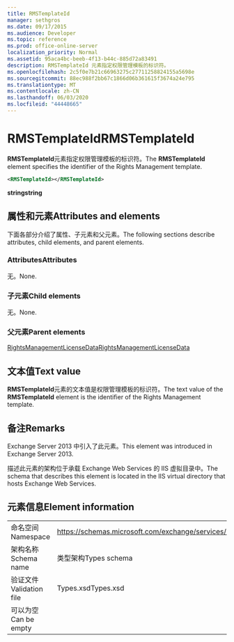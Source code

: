 ```yaml
---
title: RMSTemplateId
manager: sethgros
ms.date: 09/17/2015
ms.audience: Developer
ms.topic: reference
ms.prod: office-online-server
localization_priority: Normal
ms.assetid: 95aca4bc-beeb-4f13-b44c-885d72a83491
description: RMSTemplateId 元素指定权限管理模板的标识符。
ms.openlocfilehash: 2c5f0e7b21c66963275c27711258824155a5698e
ms.sourcegitcommit: 88ec988f2bb67c1866d06b361615f3674a24e795
ms.translationtype: MT
ms.contentlocale: zh-CN
ms.lasthandoff: 06/03/2020
ms.locfileid: "44448665"
---
```

# <a name="rmstemplateid"></a><span data-ttu-id="85137-103">RMSTemplateId</span><span class="sxs-lookup"><span data-stu-id="85137-103">RMSTemplateId</span></span>

<span data-ttu-id="85137-104">**RMSTemplateId**元素指定权限管理模板的标识符。</span><span class="sxs-lookup"><span data-stu-id="85137-104">The **RMSTemplateId** element specifies the identifier of the Rights Management template.</span></span> 
  
```XML
<RMSTemplateId></RMSTemplateId>
```

 <span data-ttu-id="85137-105">**string**</span><span class="sxs-lookup"><span data-stu-id="85137-105">**string**</span></span>
## <a name="attributes-and-elements"></a><span data-ttu-id="85137-106">属性和元素</span><span class="sxs-lookup"><span data-stu-id="85137-106">Attributes and elements</span></span>

<span data-ttu-id="85137-107">下面各部分介绍了属性、子元素和父元素。</span><span class="sxs-lookup"><span data-stu-id="85137-107">The following sections describe attributes, child elements, and parent elements.</span></span>
  
### <a name="attributes"></a><span data-ttu-id="85137-108">Attributes</span><span class="sxs-lookup"><span data-stu-id="85137-108">Attributes</span></span>

<span data-ttu-id="85137-109">无。</span><span class="sxs-lookup"><span data-stu-id="85137-109">None.</span></span>
  
### <a name="child-elements"></a><span data-ttu-id="85137-110">子元素</span><span class="sxs-lookup"><span data-stu-id="85137-110">Child elements</span></span>

<span data-ttu-id="85137-111">无。</span><span class="sxs-lookup"><span data-stu-id="85137-111">None.</span></span>
  
### <a name="parent-elements"></a><span data-ttu-id="85137-112">父元素</span><span class="sxs-lookup"><span data-stu-id="85137-112">Parent elements</span></span>

[<span data-ttu-id="85137-113">RightsManagementLicenseData</span><span class="sxs-lookup"><span data-stu-id="85137-113">RightsManagementLicenseData</span></span>](rightsmanagementlicensedata.md)
  
## <a name="text-value"></a><span data-ttu-id="85137-114">文本值</span><span class="sxs-lookup"><span data-stu-id="85137-114">Text value</span></span>

<span data-ttu-id="85137-115">**RMSTemplateId**元素的文本值是权限管理模板的标识符。</span><span class="sxs-lookup"><span data-stu-id="85137-115">The text value of the **RMSTemplateId** element is the identifier of the Rights Management template.</span></span> 
  
## <a name="remarks"></a><span data-ttu-id="85137-116">备注</span><span class="sxs-lookup"><span data-stu-id="85137-116">Remarks</span></span>

<span data-ttu-id="85137-117">Exchange Server 2013 中引入了此元素。</span><span class="sxs-lookup"><span data-stu-id="85137-117">This element was introduced in Exchange Server 2013.</span></span>
  
<span data-ttu-id="85137-118">描述此元素的架构位于承载 Exchange Web Services 的 IIS 虚拟目录中。</span><span class="sxs-lookup"><span data-stu-id="85137-118">The schema that describes this element is located in the IIS virtual directory that hosts Exchange Web Services.</span></span>
  
## <a name="element-information"></a><span data-ttu-id="85137-119">元素信息</span><span class="sxs-lookup"><span data-stu-id="85137-119">Element information</span></span>

|||
|:-----|:-----|
|<span data-ttu-id="85137-120">命名空间</span><span class="sxs-lookup"><span data-stu-id="85137-120">Namespace</span></span>  <br/> |https://schemas.microsoft.com/exchange/services/2006/types  <br/> |
|<span data-ttu-id="85137-121">架构名称</span><span class="sxs-lookup"><span data-stu-id="85137-121">Schema name</span></span>  <br/> |<span data-ttu-id="85137-122">类型架构</span><span class="sxs-lookup"><span data-stu-id="85137-122">Types schema</span></span>  <br/> |
|<span data-ttu-id="85137-123">验证文件</span><span class="sxs-lookup"><span data-stu-id="85137-123">Validation file</span></span>  <br/> |<span data-ttu-id="85137-124">Types.xsd</span><span class="sxs-lookup"><span data-stu-id="85137-124">Types.xsd</span></span>  <br/> |
|<span data-ttu-id="85137-125">可以为空</span><span class="sxs-lookup"><span data-stu-id="85137-125">Can be empty</span></span>  <br/> ||
   

